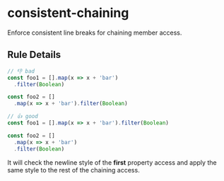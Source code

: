 # consistent-chaining

Enforce consistent line breaks for chaining member access.

## Rule Details

<!-- eslint-skip -->
```js
// 👎 bad
const foo1 = [].map(x => x + 'bar')
  .filter(Boolean)

const foo2 = []
  .map(x => x + 'bar').filter(Boolean)
```

<!-- eslint-skip -->
```js
// 👍 good
const foo1 = [].map(x => x + 'bar').filter(Boolean)

const foo2 = []
  .map(x => x + 'bar')
  .filter(Boolean)
```

It will check the newline style of the **first** property access and apply the same style to the rest of the chaining access.
